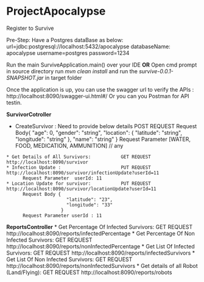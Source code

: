 # ProjectApocalypse
Register to Survive

Pre-Step:
Have a Postgres dataBase as below:
  url=jdbc:postgresql://localhost:5432/apocalypse
  databaseName: apocalypse
  username=postgres
  password=1234
  
 
 Run the main SurviveApplication.main() over your IDE 
            **OR**
 Open cmd prompt in source directory run _mvn clean install_  and run the _survive-0.0.1-SNAPSHOT.jar_ in target folder
 
 Once the application is up, you can use the swagger url to verify the APIs : http://localhost:8090/swagger-ui.html#/
 Or you can you Postman for API testin.
 
 **SurvivorCotroller**
   * CreateSurvivor :  Need to provide below details   POST REQUEST 
          Request Body{
              "age": 0,
              "gender": "string",
              "location": {
                   "latitude": "string",
                   "longitude": "string"
               },
              "name": "string"
              }
          Request Parameter [WATER, FOOD, MEDICATION, AMMUNITION]   // any

    * Get Details of All Survivors:           GET REQUEST  http://localhost:8090/survivor
    * Infection Update :                      PUT REQUEST  http://localhost:8090/survivor/infectionUpdate?userId=11
          Request Parameter  userId: 11
    * Location Update for survivor:           PUT REQUEST  http://localhost:8090/survivor/locationUpdate?userId=11
          Request Body {
                          "latitude": "23",
                          "longitude": "33"
                        }
          Request Parameter userId : 11
   
   **ReportsController**
        * Get Percentage Of Infected Survivors:       GET REQUEST http://localhost:8090/reports/infectedPercentage
        * Get Percentage Of Non Infected Survivors:   GET REQUEST http://localhost:8090/reports/nonInfectedPercentage
        * Get List Of Infected Survivors:             GET REQUEST http://localhost:8090/reports/infectedSurvivors
        * Get List Of Non Infected Survivors:         GET REQUEST http://localhost:8090/reports/nonInfectedSurvivors
        * Get details of all Robot (Land/Flying):     GET REQUEST http://localhost:8090/reports/robots

 
 
